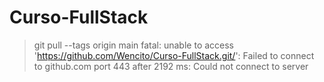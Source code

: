 # Curso-FullStack

> git pull --tags origin main
fatal: unable to access 'https://github.com/Wencito/Curso-FullStack.git/': Failed to connect to github.com port 443 after 2192 ms: Could not connect to server
